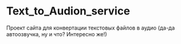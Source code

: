 # Text_to_Audion_service
Проект сайта для конвертации текстовых файлов в аудио (да-да автоозвучка, ну и что? Интересно же!)
